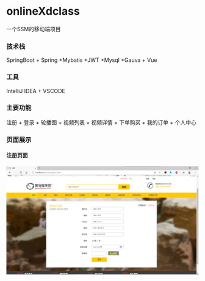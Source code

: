 # onlineXdclass
一个SSM的移动端项目

### 技术栈
SpringBoot + Spring +Mybatis +JWT +Mysql +Gauva + Vue

### 工具
IntelliJ IDEA + VSCODE

### 主要功能
注册 + 登录 + 轮播图 + 视频列表 + 视频详情 + 下单购买 + 我的订单 + 个⼈中⼼

### 页面展示
#### 注册页面
![Image text](https://github.com/Kingyumu/Travel/blob/main/img/img1.png)
